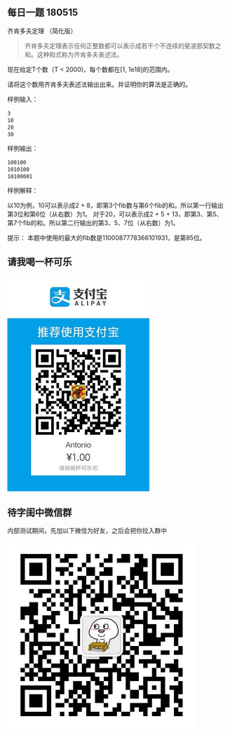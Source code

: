 ## 每日一题 180515

齐肯多夫定理 （简化版）

> 齐肯多夫定理表示任何正整数都可以表示成若干个不连续的斐波那契数之和。这种和式称为齐肯多夫表述法。

现在给定T个数（T < 2000)，每个数都在[1, 1e18]的范围内。

请将这个数用齐肯多夫表述法输出出来。并证明你的算法是正确的。

样例输入：

```
3
10
20
30
```

样例输出：
```
100100
1010100
10100001
```
样例解释：

以10为例，10可以表示成2 + 8，即第3个fib数与第6个fib的和。所以第一行输出第3位和第6位（从右数）为1。
对于20，可以表示成2 + 5 + 13，即第3、第5、第7个fib的和。所以第二行输出的第3、5、7位（从右数）为1。

提示：
本题中使用的最大的fib数是1100087778366101931，是第85位。

## 请我喝一杯可乐

![](https://raw.githubusercontent.com/Inapt19/Resource/master/bonus_QR.jpg)

## 待字闺中微信群

内部测试期间，先加以下微信为好友，之后会把你拉入群中

![](https://raw.githubusercontent.com/Inapt19/Resource/master/wechat_QR.jpg)
